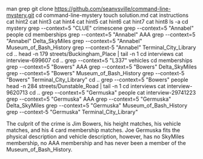 man grep
git clone https://github.com/seanvsville/command-line-mystery.git
cd command-line-mystery
touch solution.md
cat instructions
cat hint2
cat hint3
cat hint4
cat hint5
cat hint6
cat hint7
cat hint8
ls -a
cd mystery
grep --context=5 "CLUE" crimescene
grep --context=5 "Annabel" people
cd memberships
grep --context=5 "Annabel" AAA
grep --context=5 "Annabel" Delta_SkyMiles
grep --context=5 "Annabel" Museum_of_Bash_History
grep --context-5 "Annabel" Terminal_City_Library
cd ..
head -n 179 streets/Buckingham_Place | tail -n 1
cd interviews
cat interview-699607
cd ..
grep --context=5 "L337" vehicles
cd memberships
grep --context=5 "Bowers" AAA
grep --context=5 "Bowers" Delta_SkyMiles
grep --context=5 "Bowers" Museum_of_Bash_History
grep --context-5 "Bowers" Terminal_City_Library"
cd ..
grep --context=5 "Bowers" people
head -n 284 streets/Dunstable_Road | tail -n 1
cd interviews
cat interview-9620713
cd ..
grep --context=5 "Germuska" people
cat interview-29741223
grep --context=5 "Germuska" AAA
grep --context=5 "Germuska" Delta_SkyMiles
grep --context=5 "Germuska" Museum_of_Bash_History
grep --context-5 "Germuska" Terminal_City_Library"

The culprit of the crime is Jim Bowers, his height matches, his vehicle matches, and his 4 card membership matches. Joe Germuska fits the physical description and vehicle description, however, has no SkyMiles membership, no AAA membership and has never been a member of the Museum_of_Bash_History.
